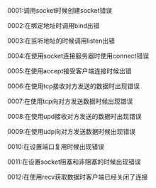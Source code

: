 0001:调用socket时候创建socket错误

0002:在绑定地址时调用bind出错

0003:在监听地址的时候调用listen出错

0004:在使用socket连接服务器时使用connect错误

0005:在使用accept接受客户端连接时候出错

0006:在使用tcp接收对方发送的数据时出现错误

0007:在使用tcp向对方发送数据时候出现错误

0008:在使用upd接收对方发送的数据时出现错误

0009:在使用udp向对方发送数据时候出现错误

0010:在设置端口复用时候出现错误

0011:在设置socket阻塞和非阻塞的时候出现错误

0012:在使用recv获取数据时客户端已经关闭了连接


